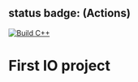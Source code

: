 ## status badge: (Actions)

[![Build C++](https://github.com/chrisheesh/FirstIO/actions/workflows/actions.yml/badge.svg)](https://github.com/chrisheesh/FirstIO/actions/workflows/actions.yml)

# First IO project

